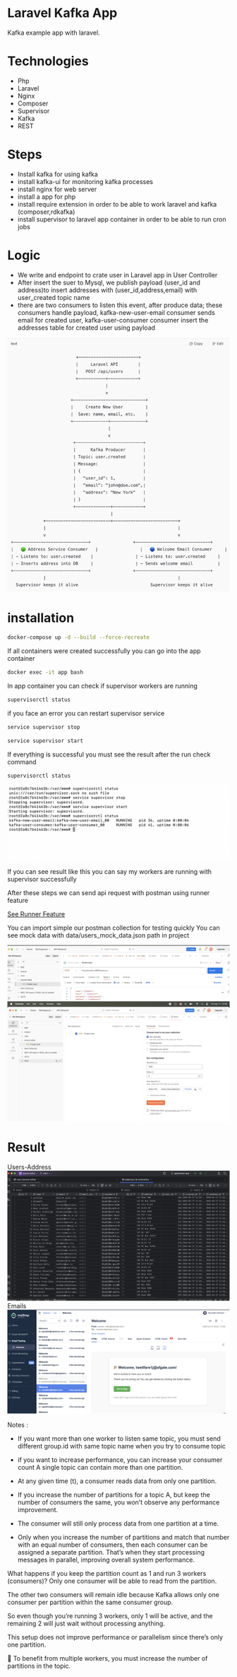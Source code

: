 # Laravel Kafka App

Kafka example app with laravel.

# Technologies
  - Php
  - Laravel 
  - Nginx
  - Composer
  - Supervisor
  - Kafka
  - REST

# Steps

- Install kafka for using kafka
- install kafka-ui for monitoring kafka processes
- install nginx for web server
- install a app for php
- install require extension in order to be able to work laravel and kafka
  (composer,rdkafka)
- install supervisor to laravel app container in order to be able to run cron jobs


# Logic
- We write and endpoint to crate user in Laravel app in User Controller
- After insert the suer to Mysql, we publish payload (user_id and address)to insert addresses with
  (user_id,address,email) with user_created topic name
- there are two consumers to listen this event, after produce data; these consumers handle payload,
  kafka-new-user-email consumer sends email for created user, kafka-user-consumer consumer insert the addresses table for created user using payload


![](Screenshots/structer.png)
# installation

```bash
docker-compose up -d --build --force-recreate
```
If all containers were created successfully you can go into the app container

```bash
docker exec -it app bash
```
In app container you can check if supervisor workers are running

```bash
supervisorctl status
```

if you face an error you can restart supervisor service

```bash
service supervisor stop
```

```bash
service supervisor start
```

If everything is successful you must see the result after the run check command

```bash
supervisorctl status
```

![](Screenshots/supervisor-status-check.54.27.png)

If you can see result like this you can say my workers are running with supervisor successfully

After these steps we can send api request with postman using runner feature

[See Runner Feature ](https://learning.postman.com/docs/collections/running-collections/intro-to-collection-runs/)

You can import simple our postman collection for testing quickly
You can see mock data with  data/users_mock_data.json path in project

![](Screenshots/postman1.png)
![](Screenshots/postman2.png)

# Result
Users-Address
![](Screenshots/result.png)
Emails
![Emails](Screenshots/result1.png)


Notes :
- If you want more than one worker to listen same topic, you must send different group.id with same topic name when you try to consume topic
- if you want to increase performance, you can increase your consumer count
  A single topic can contain more than one partition.

- At any given time (t), a consumer reads data from only one partition.

- If you increase the number of partitions for a topic A, but keep the number of consumers the same,
you won’t observe any performance improvement.

- The consumer will still only process data from one partition at a time.
- Only when you increase the number of partitions and match that number with an equal number of consumers,
then each consumer can be assigned a separate partition.
That’s when they start processing messages in parallel, improving overall system performance.

What happens if you keep the partition count as 1 and run 3 workers (consumers)?
Only one consumer will be able to read from the partition.

The other two consumers will remain idle because Kafka allows only one consumer per partition within the same consumer group.

So even though you’re running 3 workers, only 1 will be active, and the remaining 2 will just wait without processing anything.

This setup does not improve performance or parallelism since there’s only one partition.

🔁 To benefit from multiple workers, you must increase the number of partitions in the topic.